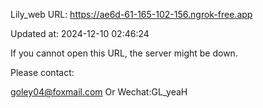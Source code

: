 Lily_web URL: https://ae6d-61-165-102-156.ngrok-free.app

Updated at: 2024-12-10 02:46:24

If you cannot open this URL, the server might be down.

Please contact: 

goley04@foxmail.com Or Wechat:GL_yeaH